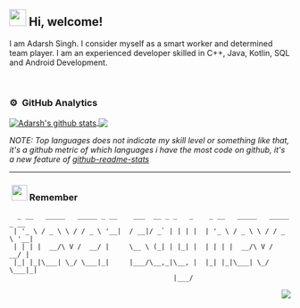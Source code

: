 <h2> <img src="https://emojis.slackmojis.com/emojis/images/1588315024/8823/hyperkitty.gif?1588315024" width="30" /> Hi, welcome! </h2>

I am Adarsh Singh. I consider myself as a smart worker and determined team player. I am an experienced developer skilled in C++, Java, Kotlin, SQL and Android Development.


&nbsp;
### ⚙️ &nbsp;GitHub Analytics 
<a href="https://github.com/2001adarsh?tab=repositories">
 <img align="center" src="https://github-readme-stats.vercel.app/api?username=2001adarsh&theme=react&show_icons=true" alt="Adarsh's github stats"/>
</a>

<a href="https://github.com/2001adarsh?tab=repositories">
  <img align="center" src="https://github-readme-stats.vercel.app/api/top-langs/?username=2001adarsh&theme=react&layout=compact&show_icons=true" />
</a>

*NOTE: Top languages does not indicate my skill level or something like that, it's a github metric of which languages i have the most code on github, it's a new feature of [github-readme-stats](https://github.com/anuraghazra/github-readme-stats)*

--------

### &nbsp;<img src="https://emojis.slackmojis.com/emojis/images/1569381018/6481/heart-8bit-1.gif?1569381018" width="28" /> Remember</h3>

```
  _ __   _____   _____ _ __    ___  __ _ _   _    _ __   _____   _____ _ __
 | '_ \ / _ \ \ / / _ \ '__|  / __|/ _` | | | |  | '_ \ / _ \ \ / / _ \ '__|
 | | | |  __/\ V /  __/ |     \__ \ (_| | |_| |  | | | |  __/\ V /  __/ |
 |_| |_|\___| \_/ \___|_|     |___/\__,_|\__, |  |_| |_|\___| \_/ \___|_|
                                         |___/
```
<p align="right">
<img src="https://komarev.com/ghpvc/?username=2001adarsh" />
</p>
